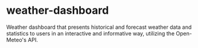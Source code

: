 # weather-dashboard
Weather dashboard that presents historical and forecast weather data and statistics to users in an interactive and informative way, utilizing the Open-Meteo's API.
